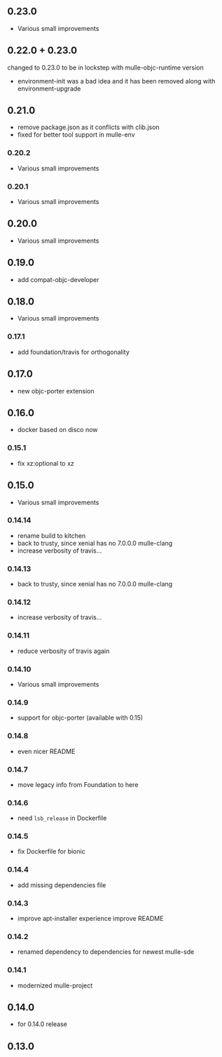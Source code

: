 ## 0.23.0

* Various small improvements


## 0.22.0 + 0.23.0

changed to 0.23.0 to be in lockstep with mulle-objc-runtime version

* environment-init was a bad idea and it has been removed along with environment-upgrade


## 0.21.0

* remove package.json as it conflicts with clib.json
* fixed for better tool support in mulle-env


### 0.20.2

* Various small improvements

### 0.20.1

* Various small improvements

## 0.20.0

* Various small improvements


## 0.19.0

* add compat-objc-developer


## 0.18.0

* Various small improvements


### 0.17.1

* add foundation/travis for orthogonality

## 0.17.0

* new objc-porter extension


## 0.16.0

* docker based on disco now


### 0.15.1

* fix xz:optional to xz

## 0.15.0

* Various small improvements


### 0.14.14

* rename build to kitchen
* back to trusty, since xenial has no 7.0.0.0 mulle-clang
* increase verbosity of travis...

### 0.14.13

* back to trusty, since xenial has no 7.0.0.0 mulle-clang

### 0.14.12

* increase verbosity of travis...

### 0.14.11

* reduce verbosity of travis again

### 0.14.10

* Various small improvements

### 0.14.9

* support for objc-porter (available with 0.15)

### 0.14.8

* even nicer README

### 0.14.7

* move legacy info from Foundation to here

### 0.14.6

* need `lsb_release` in Dockerfile

### 0.14.5

* fix Dockerfile for bionic

### 0.14.4

* add missing dependencies file

### 0.14.3

* improve apt-installer experience improve README

### 0.14.2

* renamed dependency to dependencies for newest mulle-sde

### 0.14.1

* modernized mulle-project

## 0.14.0

* for 0.14.0 release



## 0.13.0
